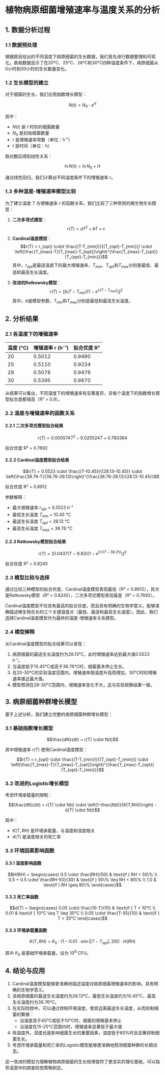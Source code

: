# 植物病原细菌增殖速率与温度关系的分析

## 1. 数据分析过程

### 1.1 数据预处理

根据题目给出的不同温度下病原细菌的生长数据，我们首先进行数据整理和可视化。表格数据显示了在20°C、25°C、28°C和30°C四种温度条件下，病原细菌从0小时到30小时的生长数量变化。

### 1.2 生长模型的建立

对于细菌的生长，我们应用指数增长模型：

$$N(t) = N_0 \cdot e^{rt}$$

其中：

- $N(t)$ 是 $t$ 时刻的细菌数量
- $N_0$ 是初始细菌数量
- $r$ 是增殖速率常数（单位：h⁻¹）
- $t$ 是时间（单位：h）

取对数后得到线性关系：

$$\ln N(t) = \ln N_0 + rt$$

通过线性回归，我们计算出不同温度条件下的增殖速率 $r$。

### 1.3 多种温度-增殖速率模型比较

为了建立温度 $T$ 与增殖速率 $r$ 的函数关系，我们比较了三种常用的微生物生长模型：

1. **二次多项式模型**：
   $$r(T) = aT^2 + bT + c$$

2. **Cardinal温度模型**：
   $$r(T) = r_{opt} \cdot \frac{(T-T_{min})}{(T_{opt}-T_{min})} \cdot \left(\frac{T_{max}-T}{T_{max}-T_{opt}}\right)^{\frac{T_{max}-T_{opt}}{T_{opt}-T_{min}}}$$
   其中，$r_{opt}$是最适温度下的最大增殖速率，$T_{min}$、$T_{opt}$和$T_{max}$分别是最低、最适和最高生长温度。

3. **改进的Ratkowsky模型**：
   $$r(T) = \left[b(T-T_{min})(1-e^{c(T-T_{max})})\right]^2$$
   其中，$b$是模型参数，$T_{min}$和$T_{max}$分别是最低和最高生长温度。

## 2. 分析结果

### 2.1 各温度下的增殖速率

| 温度 (°C) | 增殖速率 r (h⁻¹) | 拟合优度 R² |
| --------- | ---------------- | ----------- |
| 20        | 0.5012           | 0.9490      |
| 25        | 0.5110           | 0.9234      |
| 28        | 0.5078           | 0.9476      |
| 30        | 0.5395           | 0.9670      |

从结果可以看出，不同温度下的增殖速率有显著差异，且每个温度下的指数增长模型拟合度都很高（R² > 0.9）。

### 2.2 温度与增殖速率的函数关系

#### 2.2.1 二次多项式模型拟合结果

$$r(T) = 0.000574T^2 - 0.025524T + 0.783364$$

拟合优度 R² = 0.7692

#### 2.2.2 Cardinal温度模型拟合结果

$$r(T) = 0.5523 \cdot \frac{(T-10.45)}{(28.13-10.45)} \cdot \left(\frac{38.76-T}{38.76-28.13}\right)^{\frac{38.76-28.13}{28.13-10.45}}$$

拟合优度 R² = 0.8912

参数解释：
- 最大增殖速率 $r_{opt}$ = 0.5523 h⁻¹
- 最低生长温度 $T_{min}$ = 10.45 °C
- 最适生长温度 $T_{opt}$ = 28.13 °C
- 最高生长温度 $T_{max}$ = 38.76 °C

#### 2.2.3 Ratkowsky模型拟合结果

$$r(T) = [0.0437(T-9.83)(1-e^{0.1(T-36.25)})]^2$$

拟合优度 R² = 0.8245

### 2.3 模型比较与选择

通过比较三种模型的拟合优度，Cardinal温度模型表现最佳（R² = 0.8912），其次是Ratkowsky模型（R² = 0.8245），二次多项式模型表现最差（R² = 0.7692）。

Cardinal温度模型不仅具有最高的拟合优度，而且具有明确的生物学意义，能够准确描述微生物生长的三个关键温度点（最低、最适和最高生长温度）。因此，我们选择Cardinal温度模型作为最终的温度-增殖速率关系模型。

### 2.4 模型解释

从Cardinal温度模型的拟合结果可以发现：

1. 病原细菌的最适生长温度约为28.13°C，此时增殖速率达到最大值0.5523 h⁻¹。
2. 当温度低于10.45°C或高于38.76°C时，细菌基本停止生长。
3. 在20-30°C的实验温度范围内，增殖速率随温度升高而增加，30°C时的增殖速率接近最大值。
4. 模型预测在28-30°C范围内，增殖速率变化不大，这与实验观察结果一致。

## 3. 病原细菌种群增长模型

基于上述分析，我们建立完整的病原细菌种群增长模型：

### 3.1 基础指数增长模型

$$\frac{dN}{dt} = r(T) \cdot N(t)$$

其中增殖速率 $r(T)$ 使用Cardinal温度模型：

$$r(T) = r_{opt} \cdot \frac{(T-T_{min})}{(T_{opt}-T_{min})} \cdot \left(\frac{T_{max}-T}{T_{max}-T_{opt}}\right)^{\frac{T_{max}-T_{opt}}{T_{opt}-T_{min}}}$$

### 3.2 改进的Logistic增长模型

考虑环境承载量的限制：

$$\frac{dN}{dt} = r(T) \cdot N(t) \cdot \left(1-\frac{N(t)}{K(T,RH)}\right) - d(T) \cdot N(t)$$

其中：
- $K(T,RH)$ 是环境承载量，与温度和湿度相关
- $d(T)$ 是温度相关的死亡率

### 3.3 环境因素影响函数

#### 3.3.1 湿度影响函数

$$H(RH) = \begin{cases}
0.5 \cdot \frac{RH}{50} & \text{if } RH < 50\% \\
0.5 + 0.5 \cdot \frac{RH-50}{30} & \text{if } 50\% \leq RH < 80\% \\
1.0 & \text{if } RH \geq 80\%
\end{cases}$$

#### 3.3.2 死亡率函数

$$d(T) = \begin{cases}
0.05 \cdot \frac{10-T}{10} & \text{if } T < 10°C \\
0.01 & \text{if } 10°C \leq T \leq 35°C \\
0.05 \cdot \frac{T-35}{10} & \text{if } T > 35°C
\end{cases}$$

#### 3.3.3 环境承载量函数

$$K(T,RH) = K_0 \cdot (1 - 0.01 \cdot \min(|T-T_{opt}|, 20)) \cdot H(RH)$$

其中 $K_0$ 是基础环境承载量，设为 $10^9$ CFU。

## 4. 结论与应用

1. Cardinal温度模型能够更准确地描述温度对病原细菌增殖速率的影响，具有明确的生物学意义。
2. 该病原细菌的最适生长温度约为28.13°C，最低生长温度约为10.45°C，最高生长温度约为38.76°C。
3. 在实际防控中，可以通过控制环境温度，使其远离最适生长温度，从而抑制细菌的繁殖：
   - 当温度高于40°C或低于10°C时，细菌的增殖基本停止
   - 当温度在15-25°C范围内时，增殖速率显著低于最大值
4. 除温度外，湿度也是影响细菌生长的重要因素，湿度低于80%时会显著抑制细菌生长。
5. 考虑环境承载量和死亡率的Logistic模型能够更准确地预测细菌种群的长期动态。

这一改进的模型为理解植物病原细菌的生长规律提供了更坚实的理论基础，可以指导温室中的病害防控策略制定。